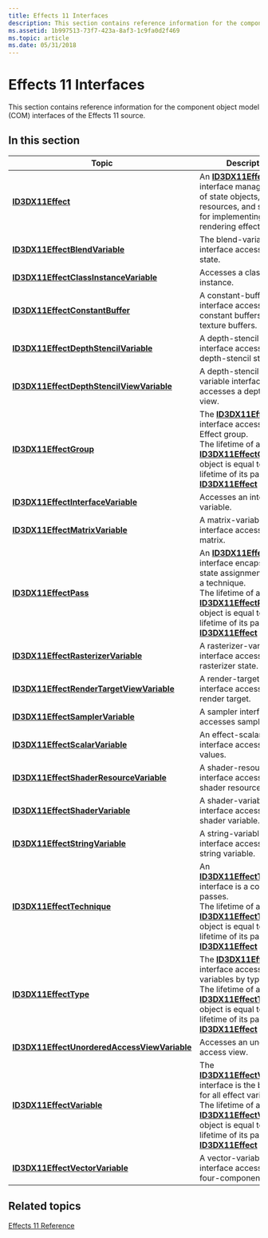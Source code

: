 ```yaml
---
title: Effects 11 Interfaces
description: This section contains reference information for the component object model (COM) interfaces of the Effects 11 source.
ms.assetid: 1b997513-73f7-423a-8af3-1c9fa0d2f469
ms.topic: article
ms.date: 05/31/2018
---
```


# Effects 11 Interfaces

This section contains reference information for the component object model (COM) interfaces of the Effects 11 source.

## 

## In this section



| Topic                                                                                                   | Description                                                                                                                                                                                                                                                                                                   |
|---------------------------------------------------------------------------------------------------------|---------------------------------------------------------------------------------------------------------------------------------------------------------------------------------------------------------------------------------------------------------------------------------------------------------------|
| [**ID3DX11Effect**](id3dx11effect.md)<br/>                                                       | An [**ID3DX11Effect**](id3dx11effect.md) interface manages a set of state objects, resources, and shaders for implementing a rendering effect.<br/>                                                                                                                                                    |
| [**ID3DX11EffectBlendVariable**](id3dx11effectblendvariable.md)<br/>                             | The blend-variable interface accesses blend state.<br/>                                                                                                                                                                                                                                                 |
| [**ID3DX11EffectClassInstanceVariable**](id3dx11effectclassinstancevariable.md)<br/>             | Accesses a class instance.<br/>                                                                                                                                                                                                                                                                         |
| [**ID3DX11EffectConstantBuffer**](id3dx11effectconstantbuffer.md)<br/>                           | A constant-buffer interface accesses constant buffers or texture buffers.<br/>                                                                                                                                                                                                                          |
| [**ID3DX11EffectDepthStencilVariable**](id3dx11effectdepthstencilvariable.md)<br/>               | A depth-stencil-variable interface accesses depth-stencil state.<br/>                                                                                                                                                                                                                                   |
| [**ID3DX11EffectDepthStencilViewVariable**](id3dx11effectdepthstencilviewvariable.md)<br/>       | A depth-stencil-view-variable interface accesses a depth-stencil view.<br/>                                                                                                                                                                                                                             |
| [**ID3DX11EffectGroup**](id3dx11effectgroup.md)<br/>                                             | The [**ID3DX11EffectGroup**](id3dx11effectgroup.md) interface accesses an Effect group.<br/> The lifetime of an [**ID3DX11EffectGroup**](id3dx11effectgroup.md) object is equal to the lifetime of its parent [**ID3DX11Effect**](id3dx11effect.md) object.<br/>                               |
| [**ID3DX11EffectInterfaceVariable**](id3dx11effectinterfacevariable.md)<br/>                     | Accesses an interface variable.<br/>                                                                                                                                                                                                                                                                    |
| [**ID3DX11EffectMatrixVariable**](id3dx11effectmatrixvariable.md)<br/>                           | A matrix-variable interface accesses a matrix.<br/>                                                                                                                                                                                                                                                     |
| [**ID3DX11EffectPass**](id3dx11effectpass.md)<br/>                                               | An [**ID3DX11EffectPass**](id3dx11effectpass.md) interface encapsulates state assignments within a technique.<br/> The lifetime of an [**ID3DX11EffectPass**](id3dx11effectpass.md) object is equal to the lifetime of its parent [**ID3DX11Effect**](id3dx11effect.md) object.<br/>           |
| [**ID3DX11EffectRasterizerVariable**](id3dx11effectrasterizervariable.md)<br/>                   | A rasterizer-variable interface accesses rasterizer state.<br/>                                                                                                                                                                                                                                         |
| [**ID3DX11EffectRenderTargetViewVariable**](id3dx11effectrendertargetviewvariable.md)<br/>       | A render-target-view interface accesses a render target.<br/>                                                                                                                                                                                                                                           |
| [**ID3DX11EffectSamplerVariable**](id3dx11effectsamplervariable.md)<br/>                         | A sampler interface accesses sampler state.<br/>                                                                                                                                                                                                                                                        |
| [**ID3DX11EffectScalarVariable**](id3dx11effectscalarvariable.md)<br/>                           | An effect-scalar-variable interface accesses scalar values.<br/>                                                                                                                                                                                                                                        |
| [**ID3DX11EffectShaderResourceVariable**](id3dx11effectshaderresourcevariable.md)<br/>           | A shader-resource interface accesses a shader resource.<br/>                                                                                                                                                                                                                                            |
| [**ID3DX11EffectShaderVariable**](id3dx11effectshadervariable.md)<br/>                           | A shader-variable interface accesses a shader variable.<br/>                                                                                                                                                                                                                                            |
| [**ID3DX11EffectStringVariable**](id3dx11effectstringvariable.md)<br/>                           | A string-variable interface accesses a string variable.<br/>                                                                                                                                                                                                                                            |
| [**ID3DX11EffectTechnique**](id3dx11effecttechnique.md)<br/>                                     | An [**ID3DX11EffectTechnique**](id3dx11effecttechnique.md) interface is a collection of passes.<br/> The lifetime of an [**ID3DX11EffectTechnique**](id3dx11effecttechnique.md) object is equal to the lifetime of its parent [**ID3DX11Effect**](id3dx11effect.md) object.<br/>               |
| [**ID3DX11EffectType**](id3dx11effecttype.md)<br/>                                               | The [**ID3DX11EffectType**](id3dx11effecttype.md) interface accesses effect variables by type.<br/> The lifetime of an [**ID3DX11EffectType**](id3dx11effecttype.md) object is equal to the lifetime of its parent [**ID3DX11Effect**](id3dx11effect.md) object.<br/>                          |
| [**ID3DX11EffectUnorderedAccessViewVariable**](id3dx11effectunorderedaccessviewvariable.md)<br/> | Accesses an unordered access view.<br/>                                                                                                                                                                                                                                                                 |
| [**ID3DX11EffectVariable**](id3dx11effectvariable.md)<br/>                                       | The [**ID3DX11EffectVariable**](id3dx11effectvariable.md) interface is the base class for all effect variables.<br/> The lifetime of an [**ID3DX11EffectVariable**](id3dx11effectvariable.md) object is equal to the lifetime of its parent [**ID3DX11Effect**](id3dx11effect.md) object.<br/> |
| [**ID3DX11EffectVectorVariable**](id3dx11effectvectorvariable.md)<br/>                           | A vector-variable interface accesses a four-component vector.<br/>                                                                                                                                                                                                                                      |



 

## Related topics

<dl> <dt>

[Effects 11 Reference](d3d11-graphics-reference-effects11.md)
</dt> </dl>

 

 





